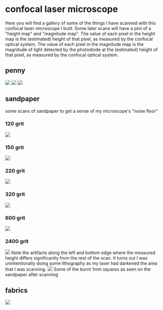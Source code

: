 # confocal laser microscope

Here you will find a gallery of some of the things I have scanned with this confocal laser microscope I built. Some later scans will have a plot of a "height map" and "magnitude map". The value of each pixel in the height map is the (estimated) height of that pixel, as measured by the confocal optical system. The value of each pixel in the magnitude map is the magnitude of light detected by the photodiode at the (estimated) height of that pixel, as measured by the confocal optical system.

## penny
![](./scanimgs/penny_coarse.png)
![](./scanimgs/penny_1.png)
![](./scanimgs/penny_1_zoomed.png)

## sandpaper
some scans of sandpaper to get a sense of my microscope's "noise floor"

### 120 grit
![](./scanimgs/120grit_1mm.png)

### 150 grit
![](./scanimgs/150grit_1mm.png)

### 220 grit
![](./scanimgs/220grit_1mm.png)

### 320 grit
![](./scanimgs/320grit_red_1mm.png)

### 600 grit
![](./scanimgs/600grit_red_1mm.png)

### 2400 grit
![](./scanimgs/p1200grit_1mm_scan2.png)
Note the artifacts along the left and bottom edge where the measured height differs significantly from the rest of the scan. It turns out I was unintentionally doing some lithography as my laser had darkened the area that I was scanning.
![](./scanimgs/p1200_litho.png)
Some of the burnt 1mm squares as seen on the sandpaper after scanning



## fabrics
![](./scanimgs/climbers_tape_2mm_clean.png)
